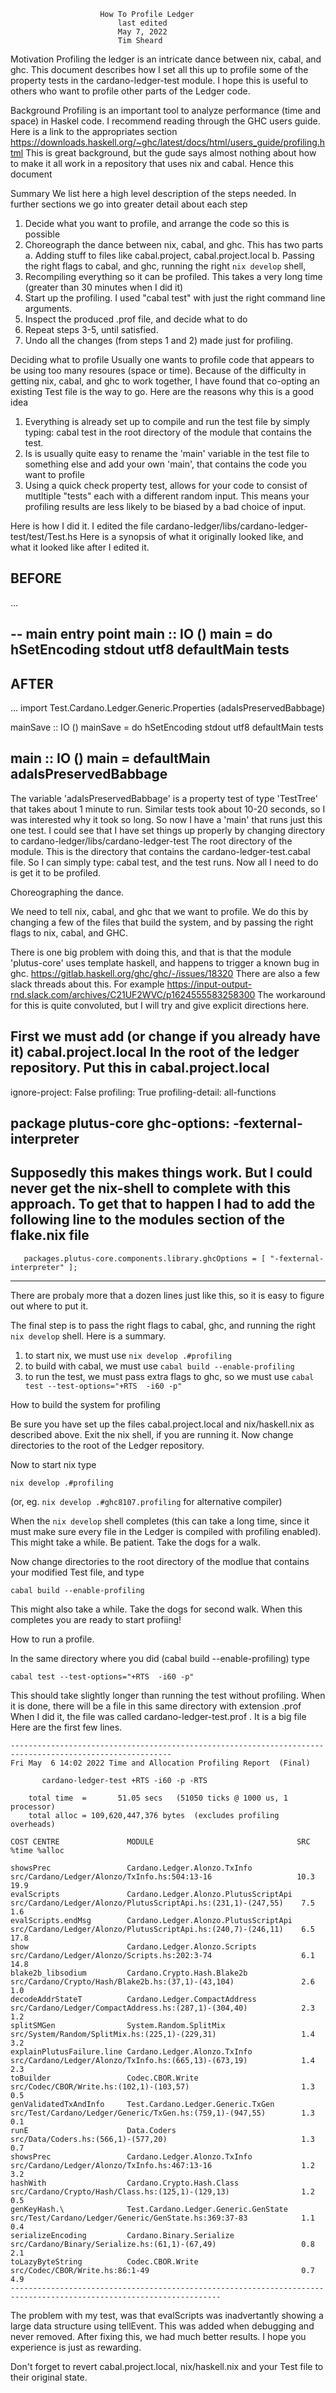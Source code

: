                         How To Profile Ledger
                            last edited
                            May 7, 2022
                            Tim Sheard

Motivation
Profiling the ledger is an intricate dance between nix, cabal, and ghc. This document
describes how I set all this up to profile some of the property tests in the
cardano-ledger-test module. I hope this is useful to others who want to profile
other parts of the Ledger code.

Background
Profiling is an important tool to analyze performance (time and space) in Haskel code.
I recommend reading through the GHC users guide. Here is a link to the appropriates section
https://downloads.haskell.org/~ghc/latest/docs/html/users_guide/profiling.html
This is great background, but the gude says almost nothing about how to make it all work
in a repository that uses nix and cabal. Hence this document


Summary
We list here a high level description of the steps needed. In further sections we go into
greater detail about each step

1. Decide what you want to profile, and arrange the code so this is possible
2. Choreograph the dance between nix, cabal, and ghc. This has two parts
   a. Adding stuff to files like cabal.project, cabal.project.local
   b. Passing the right flags to cabal, and ghc, running the right `nix develop` shell,
3. Recompiling everything so it can be profiled. This takes a very long time (greater than
   30 minutes when I did it)
4. Start up the profiling. I used "cabal test" with just the right command line arguments.
5. Inspect the produced .prof file, and decide what to do
6. Repeat steps 3-5, until satisfied.
7. Undo all the changes (from steps 1 and 2) made just for profiling.

Deciding what to profile
Usually one wants to profile code that appears to be using too many resoures (space or time).
Because of the difficulty in getting nix, cabal, and ghc to work together, I have found that
co-opting an existing Test file is the way to go. Here are the reasons why this is a good idea

1) Everything is already set up to compile and run the test file by simply typing:  cabal test
   in the root directory of the module that contains the test.
2) Is is usually quite easy to rename the 'main' variable in the test file to something else
   and add your own 'main', that contains the code you want to profile
3) Using a quick check property test, allows for your code to consist of mutltiple "tests" each
   with a different random input. This means your profiling results are less likely to be biased
   by a bad choice of input.

Here is how I did it.  I edited the file cardano-ledger/libs/cardano-ledger-test/test/Test.hs
Here is a synopsis of what it originally looked like, and what it looked like after I edited it.

BEFORE
------------------------
...

-- main entry point
main :: IO ()
main = do
  hSetEncoding stdout utf8
  defaultMain tests
------------------------

AFTER
-----------------------
...
import Test.Cardano.Ledger.Generic.Properties (adaIsPreservedBabbage)

mainSave :: IO ()
mainSave = do
  hSetEncoding stdout utf8
  defaultMain tests

main :: IO ()
main = defaultMain adaIsPreservedBabbage
-----------------------

The variable 'adaIsPreservedBabbage' is a property test of type 'TestTree' that takes
about 1 minute to run. Similar tests took about 10-20 seconds, so I was interested why
it took so long. So now I have a 'main' that runs just this one test. I could see that I
have set things up properly by changing directory to  cardano-ledger/libs/cardano-ledger-test
The root directory of the module. This is the directory that contains the cardano-ledger-test.cabal file.
So I can simply type:  cabal test, and the test runs.  Now all I need to do is get it to be profiled.

Choreographing the dance.

We need to tell nix, cabal, and ghc that we want to profile. We do this by changing a few of the
files that build the system, and by passing the right flags to nix, cabal, and GHC.

There is one big problem with doing this, and that is that the module 'plutus-core' uses
template haskell, and happens to trigger a known bug in ghc. https://gitlab.haskell.org/ghc/ghc/-/issues/18320
There are also a few slack threads about this. For example
https://input-output-rnd.slack.com/archives/C21UF2WVC/p1624555583258300
The workaround for this is quite convoluted, but I will try and give explicit directions here.

First we must add (or change if you already have it) cabal.project.local  In the root of the
ledger repository. Put this in cabal.project.local
---------------------
ignore-project: False
profiling: True
profiling-detail: all-functions

package plutus-core
   ghc-options: -fexternal-interpreter
---------------------

Supposedly this makes things work. But I could never get the nix-shell to complete with this approach.
To get that to happen I had to add the following line to the modules section of the flake.nix file
-----------------------------
       packages.plutus-core.components.library.ghcOptions = [ "-fexternal-interpreter" ];
-----------------------------
There are probaly more that a dozen lines just like this, so it is easy to figure out where to put it.

The final step is to pass the right flags to cabal, ghc, and running the right `nix develop` shell. Here is a summary.

1) to start nix, we must use
   `nix develop .#profiling`
2) to build with cabal, we must use
   `cabal build --enable-profiling`
3) to run the test, we must pass extra flags to ghc, so we must use
   `cabal test --test-options="+RTS  -i60 -p"`

How to build the system for profiling

Be sure you have set up the files cabal.project.local and nix/haskell.nix as described above.
Exit the nix shell, if you are running it. Now change directories to the root of the Ledger repository.

Now to start nix type
```
nix develop .#profiling
```
(or, eg. `nix develop .#ghc8107.profiling` for alternative compiler)

When the `nix develop` shell completes (this can take a long time, since it must make sure
every file in the Ledger is compiled with profiling enabled). This might take a
while. Be patient. Take the dogs for a walk.

Now change directories to the root directory of the modlue that contains your
modified Test file, and type
```
cabal build --enable-profiling
```
This might also take a while. Take the dogs for second walk.  When this completes
you are ready to start profiing!

How to run a profile.

In the same directory where you did (cabal build --enable-profiling) type
```
cabal test --test-options="+RTS  -i60 -p"
```
This should take slightly longer than running the test without profiling.
When it is done, there will be a file in this same directory with extension .prof
When I did it, the file was called   cardano-ledger-test.prof  . It is a big file
Here are the first few lines.
```
----------------------------------------------------------------------------------------------------------
Fri May  6 14:02 2022 Time and Allocation Profiling Report  (Final)

	   cardano-ledger-test +RTS -i60 -p -RTS

	total time  =       51.05 secs   (51050 ticks @ 1000 us, 1 processor)
	total alloc = 109,620,447,376 bytes  (excludes profiling overheads)

COST CENTRE               MODULE                                SRC                                                            %time %alloc

showsPrec                 Cardano.Ledger.Alonzo.TxInfo          src/Cardano/Ledger/Alonzo/TxInfo.hs:504:13-16                   10.3   19.9
evalScripts               Cardano.Ledger.Alonzo.PlutusScriptApi src/Cardano/Ledger/Alonzo/PlutusScriptApi.hs:(231,1)-(247,55)    7.5    1.6
evalScripts.endMsg        Cardano.Ledger.Alonzo.PlutusScriptApi src/Cardano/Ledger/Alonzo/PlutusScriptApi.hs:(240,7)-(246,11)    6.5   17.8
show                      Cardano.Ledger.Alonzo.Scripts         src/Cardano/Ledger/Alonzo/Scripts.hs:202:3-74                    6.1   14.8
blake2b_libsodium         Cardano.Crypto.Hash.Blake2b           src/Cardano/Crypto/Hash/Blake2b.hs:(37,1)-(43,104)               2.6    1.0
decodeAddrStateT          Cardano.Ledger.CompactAddress         src/Cardano/Ledger/CompactAddress.hs:(287,1)-(304,40)            2.3    1.2
splitSMGen                System.Random.SplitMix                src/System/Random/SplitMix.hs:(225,1)-(229,31)                   1.4    3.2
explainPlutusFailure.line Cardano.Ledger.Alonzo.TxInfo          src/Cardano/Ledger/Alonzo/TxInfo.hs:(665,13)-(673,19)            1.4    2.3
toBuilder                 Codec.CBOR.Write                      src/Codec/CBOR/Write.hs:(102,1)-(103,57)                         1.3    0.5
genValidatedTxAndInfo     Test.Cardano.Ledger.Generic.TxGen     src/Test/Cardano/Ledger/Generic/TxGen.hs:(759,1)-(947,55)        1.3    0.1
runE                      Data.Coders                           src/Data/Coders.hs:(566,1)-(577,20)                              1.3    0.7
showsPrec                 Cardano.Ledger.Alonzo.TxInfo          src/Cardano/Ledger/Alonzo/TxInfo.hs:467:13-16                    1.2    3.2
hashWith                  Cardano.Crypto.Hash.Class             src/Cardano/Crypto/Hash/Class.hs:(125,1)-(129,13)                1.2    0.5
genKeyHash.\              Test.Cardano.Ledger.Generic.GenState  src/Test/Cardano/Ledger/Generic/GenState.hs:369:37-83            1.1    0.4
serializeEncoding         Cardano.Binary.Serialize              src/Cardano/Binary/Serialize.hs:(61,1)-(67,49)                   0.8    2.1
toLazyByteString          Codec.CBOR.Write                      src/Codec/CBOR/Write.hs:86:1-49                                  0.7    4.9
---------------------------------------------------------------------------------------------------------------------
```

The problem with my test, was that evalScripts was inadvertantly showing a large data structure
using tellEvent. This was added when debugging and never removed. After fixing this, we had much better results.
I hope you experience is just as rewarding.

Don't forget to revert cabal.project.local, nix/haskell.nix  and your Test file to their original state.
